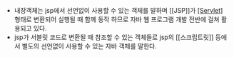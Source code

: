 - 내장객체는 jsp에서 선언없이 사용할 수 있는 객체를 말하며 [[JSP]]가 [[Servlet]](서블릿) 형태로 변환되어 실행될 때 함께 동작 하므로 자바 웹 프로그램 개발 전반에 걸쳐 활용되고 있다.
- jsp가 서블릿 코드로 변환될 때 참조할 수 있는 객체들로 jsp의 [[스크립트릿]] 등에서 별도의 선언없이 사용할 수 있는 자바 객체를 말한다.